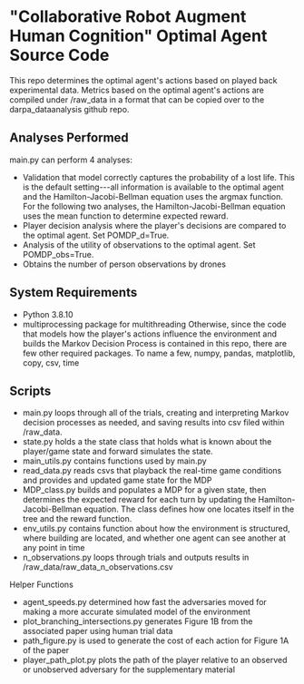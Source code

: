 # "Collaborative Robot Augment Human Cognition" Optimal Agent Source Code

This repo determines the optimal agent's actions based on played back experimental data. Metrics based on the optimal agent's actions are compiled under /raw_data in a format that can be copied over to the darpa_dataanalysis github repo.

## Analyses Performed

main.py can perform 4 analyses:

* Validation that model correctly captures the probability of a lost life. This is the default setting---all information is available to the optimal agent and the Hamilton-Jacobi-Bellman equation uses the argmax function. For the following two analyses, the Hamilton-Jacobi-Bellman equation uses the mean function to determine expected reward.
* Player decision analysis where the player's decisions are compared to the optimal agent. Set POMDP_d=True.
* Analysis of the utility of observations to the optimal agent. Set POMDP_obs=True.
* Obtains the number of person observations by drones

## System Requirements

* Python 3.8.10
* multiprocessing package for multithreading
Otherwise, since the code that models how the player's actions influence the environment and builds the Markov Decision Process is contained in this repo, there are few other required packages. To name a few, numpy, pandas, matplotlib, copy, csv, time

## Scripts

- main.py loops through all of the trials, creating and interpreting Markov decision processes as needed, and saving results into csv filed within /raw_data.
- state.py holds a the state class that holds what is known about the player/game state and forward simulates the state.
- main_utils.py contains functions used by main.py
- read_data.py reads csvs that playback the real-time game conditions and provides and updated game state for the MDP
- MDP_class.py builds and populates a MDP for a given state, then determines the expected reward for each turn by updating the Hamilton-Jacobi-Bellman equation. The class defines how one locates itself in the tree and the reward function.
- env_utils.py contains function about how the environment is structured, where building are located, and whether one agent can see another at any point in time
- n_observations.py loops through trials and outputs results in /raw_data/raw_data_n_observations.csv


Helper Functions
- agent_speeds.py determined how fast the adversaries moved for making a more accurate simulated model of the environment
- plot_branching_intersections.py generates Figure 1B from the associated paper using human trial data
- path_figure.py is used to generate the cost of each action for Figure 1A of the paper
- player_path_plot.py plots the path of the player relative to an observed or unobserved adversary for the supplementary material
